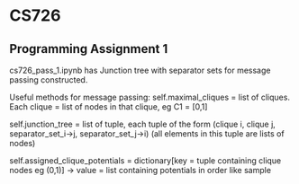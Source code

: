 # CS726

## Programming Assignment 1
cs726_pass_1.ipynb has Junction tree with separator sets for message passing constructed. 

Useful methods for message passing: 
self.maximal_cliques = list of cliques. Each clique = list of nodes in that clique, eg C1 = [0,1]

self.junction_tree = list of tuple, each tuple of the form (clique i, clique j, separator_set_i->j, separator_set_j->i) (all elements in this tuple are lists of nodes)

self.assigned_clique_potentials = dictionary[key = tuple containing clique nodes eg (0,1)] -> value = list containing potentials in order like sample
